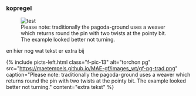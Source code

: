 <body>

### kopregel

<figure class="fig-left">
    <img src="https://maetempels.github.io/MAE-gf/images_wt/gf-pg-trad.png"  alt="test">
    <figcaption>Please note: traditionally the pagoda-ground uses a weaver which returns round the pin with two twists at the pointy bit. The example looked better not turning.</figcaption>
</figure>
<p class="f-txt-l3">en hier nog wat tekst er extra bij</p>  
    
 

{% include picts-left.html 
  class="f-pic-13"
  alt="torchon pg" 
  src="https://maetempels.github.io/MAE-gf/images_wt/gf-pg-trad.png" 
  caption="Please note: traditionally the pagoda-ground uses a weaver which returns round the pin with two twists at the pointy bit. The example looked better not turning."
  content="extra tekst"
%}

</body>
